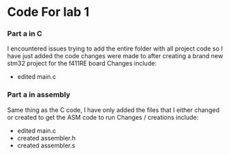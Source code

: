 # Code For lab 1 
### Part a in C 
I encountered issues trying to add the entire folder with all project code so I have just added the code changes were made to after creating a brand new stm32 project for the f411RE board
Changes include:
- edited main.c

### Part a in assembly
Same thing as the C code, I have only added the files that I either changed or created to get the ASM code to run
Changes / creations include:
- edited main.c
- created assembler.h
- created assembler.s

